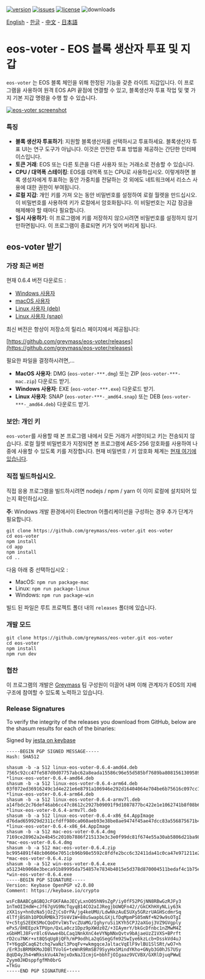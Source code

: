 [![version](https://img.shields.io/github/release/greymass/eos-voter/all.svg)](https://github.com/greymass/eos-voter/releases)
[![issues](https://img.shields.io/github/issues/greymass/eos-voter.svg)](https://github.com/greymass/eos-voter/issues)
[![license](https://img.shields.io/badge/license-MIT-blue.svg)](https://raw.githubusercontent.com/greymass/eos-voter/master/LICENSE)
![downloads](https://img.shields.io/github/downloads/greymass/eos-voter/total.svg)

[English](https://github.com/greymass/eos-voter/blob/master/README.md) - [한글](https://github.com/greymass/eos-voter/blob/master/README.kr.md) - [中文](https://github.com/greymass/eos-voter/blob/master/README.zh.md) - [日本語](https://github.com/greymass/eos-voter/blob/master/README.ja.md)

# eos-voter - EOS 블록 생산자 투표 및 지갑

`eos-voter` 는 EOS 블록 체인을 위해 한정된 기능을 갖춘 라이트 지갑입니다. 이 프로그램을 사용하여 원격 EOS API 끝점에 연결할 수 있고, 블록생산자 투표 작업 및 몇 가지 기본 지갑 명령을 수행 할 수 있습니다.

[![eos-voter screenshot](https://raw.githubusercontent.com/greymass/eos-voter/master/eos-voter.png)](https://raw.githubusercontent.com/greymass/eos-voter/master/eos-voter.png)

### 특징

- **블록 생산자 투표하기**: 지원할 블록생산자를 선택하시고 투표하세요. 블록생산자 투표 UI는 연구 도구가 아닙니다. 이것은 안전한 투표 방법을 제공하는 간단한 인터페이스입니다.
- **토큰 거래**: EOS 또는 다른 토큰을 다른 사용자 또는 거래소로 전송할 수 있습니다.
- **CPU / 대역폭 스테이킹**: EOS를 대역폭 또는 CPU로 사용하십시오. 이렇게하면 블록 생성자에게 투표하는 동안 가중치를 전달하는 것 외에도 네트워크에서 리소스 사용에 대한 권한이 부여됩니다.
- **로컬 지갑**: 개인 키를 가져 오는 동안 비밀번호를 설정하여 로컬 월렛을 만드십시오. 이 비밀번호를 사용하여 키가 로컬에서 암호화됩니다. 이 비밀번호는 지갑 잠금을 해제해야 할 때마다 필요합니다.
- **임시 사용하기**: 이 프로그램에 키를 저장하지 않으시려면 비밀번호를 설정하지 않기 만하면됩니다. 이 프로그램이 종료되면 키가 잊어 버리게 됩니다.

## eos-voter 받기

### 가장 최근 버전

현재 0.6.4 버전 다운로드 :

- [Windows 사용자](https://github.com/greymass/eos-voter/releases/download/v0.6.4/win-eos-voter-0.6.4.exe)
- [macOS 사용자](https://github.com/greymass/eos-voter/releases/download/v0.6.4/mac-eos-voter-0.6.4.dmg)
- [Linux 사용자 (deb)](https://github.com/greymass/eos-voter/releases/download/v0.6.4/linux-eos-voter-0.6.4-amd64.snap)
- [Linux 사용자 (snap)](https://github.com/greymass/eos-voter/releases/download/v0.6.4/linux-eos-voter-0.6.4-amd64.snap)

최신 버전은 항상이 저장소의 릴리스 페이지에서 제공됩니다:

[https://github.com/greymass/eos-voter/releases](https://github.com/greymass/eos-voter/releases)

필요한 파일을 결정하시려면,...

- **MacOS 사용자**: DMG (`eos-voter-***.dmg`) 또는 ZIP (`eos-voter-***-mac.zip`) 다운로드 받기.
- **Windows 사용자**: EXE (`eos-voter-***.exe`) 다운로드 받기.
- **Linux 사용자**: SNAP (`eos-voter-***-_amd64.snap`) 또는 DEB (`eos-voter-***-_amd64.deb`) 다운로드 받기.

### 보안: 개인 키

`eos-voter`를 사용할 때 본 프로그램 내에서 모든 거래가 서명이되고 키는 전송되지 않습니다. 로컬 월렛 비밀번호가 지정되면 본 프로그램에 AES-256 암호화를 사용하여 나중에 사용할 수 있도록 키를 저장합니다. 현재 비밀번호 / 키 암호화 체계는 [현재 여기에 있습니다](https://github.com/aaroncox/eos-voter/blob/master/app/shared/actions/wallet.js#L71-L86).

### 직접 빌드하십시오.

직접 응용 프로그램을 빌드하시려면 nodejs / npm / yarn 이 이미 로컬에 설치되어 있는지 확인하십시오.

**주**: Windows 개발 환경에서이 Electron 어플리케이션을 구성하는 경우 추가 단계가 필요합니다.

```
git clone https://github.com/greymass/eos-voter.git eos-voter
cd eos-voter
npm install
cd app
npm install
cd ..
```


다음 아래 중 선택하십시오 :

- MacOS: `npm run package-mac`
- Linux: `npm run package-linux`
- Windows: `npm run package-win`

빌드 된 파일은 루트 프로젝트 폴더 내의 `releases` 폴더에 있습니다.

### 개발 모드

```
git clone https://github.com/greymass/eos-voter.git eos-voter
cd eos-voter
npm install
npm run dev
```

### 협찬

이 프로그램의 개발은 [Greymass](https://greymass.com) 팀 구성원이 이끌어 내며 이해 관계자가 EOS의 지배 구조에 참여할 수 있도록 노력하고 있습니다.

### Release Signatures

To verify the integrity of the releases you download from GitHub, below are the shasum results for each of the binaries:

Signed by [jesta on keybase](https://keybase.io/jesta)

```
-----BEGIN PGP SIGNED MESSAGE-----
Hash: SHA512

shasum -b -a 512 linux-eos-voter-0.6.4-amd64.deb
7565c92cc47fe587d0d07757abc62a8eada15586c96e55d585bf7689ba80815613095895a54402b1b489fbbb3dab56ace4ec28dcec4be3dfe390555d48ce1f4a *linux-eos-voter-0.6.4-amd64.deb
shasum -b -a 512 linux-eos-voter-0.6.4-arm64.deb
03f072ed36916249c1d4e221e6e8791a106946e292d16404064e704be6b75616c097cc15fb9710540c4701123e5faeb9f7afb60e4eef19b13a511b75c3ef641b *linux-eos-voter-0.6.4-arm64.deb
shasum -b -a 512 linux-eos-voter-0.6.4-armv7l.deb
a14fbdc2c76def46ab6cc47c8612c2927b09091f9d1087877bc422e1e1062741b8f08b671fb74ed3f50c00748f33cb155e3b433929b3ba60f4277be9c49cc26e *linux-eos-voter-0.6.4-armv7l.deb
shasum -b -a 512 linux-eos-voter-0.6.4-x86_64.AppImage
d76dad659929d2311cfdff980ca060aeb93e38be8ae9474f45ae47dcc83a556875671b4b3827bae704a3ddb80152aba76272e37162113c30dd5818129dfde981 *linux-eos-voter-0.6.4-x86_64.AppImage
shasum -b -a 512 mac-eos-voter-0.6.4.dmg
7169ce28962a2e4b45c2010b7886f215133e3c3e0f99dc81f674e55a30ab5806d21ba987bd9fcd2612ff668c2d077a3de7b887d7acc9fa7acdd3569c8d865d33 *mac-eos-voter-0.6.4.dmg
shasum -b -a 512 mac-eos-voter-0.6.4.zip
bc9954891f48cb0606e7051cb96b98e5592c8fdfe2bcc6c32411da41c0ca47e971211e2dd5eb601c452f813206fd63135659ae9b2c7b1213065d0d2c5ac960e2 *mac-eos-voter-0.6.4.zip
shasum -b -a 512 win-eos-voter-0.6.4.exe
a51234b9068e3beca91b89995da754857e7834b4015e5d378d870004511bedaf4c1b75e2c3c52db1e95c5cf8fd35fa1b47d2c27e435919d8b1520a28329ad824 *win-eos-voter-0.6.4.exe
-----BEGIN PGP SIGNATURE-----
Version: Keybase OpenPGP v2.0.80
Comment: https://keybase.io/crypto

wsFcBAABCgAGBQJcFGKFAAoJECyLxnO05hN9sZgP/iy0fF52PGjNN8RBwGzRJFy3
1nTmOIIHdW+cJf67gVG9NcTqyqB14CO2aIJRegjbUWQFn42//GkCKhHXyNLiy63k
zXX1sy+hn0zNa5jOzZjCsOrPA/jg4keUMU/LdwNkzAuESUXy5GRzrUAGHScdmrSq
4lTfjBS8h1OPDURMBk375V4V1W+88uSwapbLGXjLfDqMpmPS05mNf+N29w9sOTgI
V+c5tgS2EEKSMoCQoDYvlWsTvcZUaMG/IghyruSi1KYh5CPJ2aXGoj3VZ9GVgply
ePxS/8HEEpzkTPUpn/QxLa0cz1Dpz9pXWdz0Z/+3IAymrY/bkGcDfnbc1nZMwM4Z
xGbHMlJ8Fvr8lc6Vwwe4bLCaq1NnkXnC4eVYNpNNxQvtv9bAjaeUzZ1VXS+BPrft
rD2cu7NKr+xt8QSqUg8jQFh/mP9odhLa2qGSegGfm92SwIye6kzLcb+DsskVd4uJ
T+Y6gqDCaq62tchq7waNzl3PoqFv+wkmgqceJaltacVqElF9vlBU1SlSRt/wO7+h
/ErR3sBRM8KMoJDBlTVolG+teWnR9RmSB79SyyHxSMindYKho+GNyb3G0hJS7USy
8qUD4yJh4+WRkskVu4A7mjxOxNaJIcmjG+bbhTjOIgaaz9VCVBX/GXRlDjuqPWwE
Zyym0JHDsppfgfMh0brG
=TkGu
-----END PGP SIGNATURE-----
```
